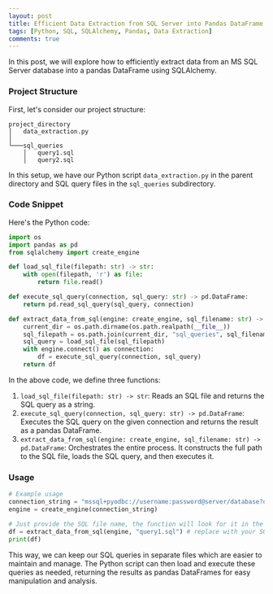 ```yaml
---
layout: post
title: Efficient Data Extraction from SQL Server into Pandas DataFrame with SQLAlchemy
tags: [Python, SQL, SQLAlchemy, Pandas, Data Extraction]
comments: true
---
```


In this post, we will explore how to efficiently extract data from an MS SQL Server database into a pandas DataFrame using SQLAlchemy.

### Project Structure
First, let's consider our project structure:

```
project_directory
│   data_extraction.py
│
└───sql_queries
    │   query1.sql
    │   query2.sql
```

In this setup, we have our Python script `data_extraction.py` in the parent directory and SQL query files in the `sql_queries` subdirectory.

### Code Snippet
Here's the Python code:

```python
import os
import pandas as pd
from sqlalchemy import create_engine

def load_sql_file(filepath: str) -> str:
    with open(filepath, 'r') as file:
        return file.read()

def execute_sql_query(connection, sql_query: str) -> pd.DataFrame:
    return pd.read_sql_query(sql_query, connection)

def extract_data_from_sql(engine: create_engine, sql_filename: str) -> pd.DataFrame:
    current_dir = os.path.dirname(os.path.realpath(__file__))
    sql_filepath = os.path.join(current_dir, "sql_queries", sql_filename)
    sql_query = load_sql_file(sql_filepath)
    with engine.connect() as connection:
        df = execute_sql_query(connection, sql_query)
    return df
```

In the above code, we define three functions:

1. `load_sql_file(filepath: str) -> str`: Reads an SQL file and returns the SQL query as a string.
2. `execute_sql_query(connection, sql_query: str) -> pd.DataFrame`: Executes the SQL query on the given connection and returns the result as a pandas DataFrame.
3. `extract_data_from_sql(engine: create_engine, sql_filename: str) -> pd.DataFrame`: Orchestrates the entire process. It constructs the full path to the SQL file, loads the SQL query, and then executes it.

### Usage
```python
# Example usage
connection_string = "mssql+pyodbc://username:password@server/database?driver=ODBC+Driver+17+for+SQL+Server"
engine = create_engine(connection_string)

# Just provide the SQL file name, the function will look for it in the 'sql_queries' directory
df = extract_data_from_sql(engine, "query1.sql") # replace with your SQL file name
print(df)
```

This way, we can keep our SQL queries in separate files which are easier to maintain and manage. The Python script can then load and execute these queries as needed, returning the results as pandas DataFrames for easy manipulation and analysis.
